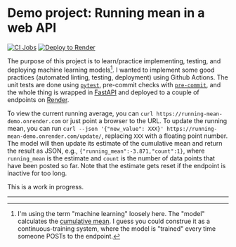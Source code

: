 # Demo project: Running mean in a web API

[![CI Jobs](https://github.com/smith-garrett/running-mean-demo/actions/workflows/ci.yaml/badge.svg)](https://github.com/smith-garrett/running-mean-demo/actions/workflows/ci.yaml)
[![Deploy to Render](https://github.com/smith-garrett/running-mean-demo/actions/workflows/deploy.yaml/badge.svg)](https://running-mean-demo.onrender.com/docs)

The purpose of this project is to learn/practice implementing, testing, and deploying machine learning models[^*]. I wanted to implement some good practices (automated linting, testing, deployment) using Github Actions. The unit tests are done using [`pytest`](https://docs.pytest.org/en/stable/), pre-commit checks with [`pre-commit`](https://pre-commit.com/), and the whole thing is wrapped in [FastAPI](https://fastapi.tiangolo.com/) and deployed to a couple of endpoints on [Render](https://www.render.com).

To view the current running average, you can `curl https://running-mean-demo.onrender.com` or just point a browser to the URL. To update the running mean, you can run `curl --json '{"new_value": XXX}' https://running-mean-demo.onrender.com/update/`, replacing `XXX` with a floating point number. The model will then update its estimate of the cumulative mean and return the result as JSON, e.g., `{"running_mean":-3.871,"count":1}`, where `running_mean` is the estimate and `count` is the number of data points that have been posted so far. Note that the estimate gets reset if the endpoint is inactive for too long.

This is a work in progress.

---
[^*]: I'm using the term "machine learning" loosely here. The "model" calculates the [cumulative mean](https://en.wikipedia.org/wiki/Moving_average#Cumulative_average). I guess you could construe it as a continuous-training system, where the model is "trained" every time someone POSTs to the endpoint.
